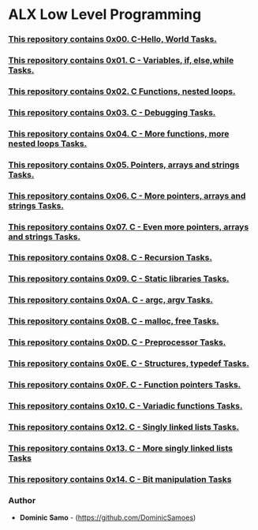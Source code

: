 # ALX Low Level Programming

### [This repository contains 0x00. C-Hello, World Tasks.](./0x00-hello_world)
### [This repository contains 0x01. C - Variables, if, else,while Tasks.](./0x01-variables_if_else_while) 
### [This repository contains 0x02. C Functions, nested loops.](./0x02-functions_nested_loops)
### [This repository contains 0x03. C - Debugging Tasks.](./0x03-debugging)
### [This repository contains 0x04. C - More functions, more nested loops Tasks.](./0x04-more_functions_nested_loops)
### [This repository contains 0x05. Pointers, arrays and strings Tasks.](./0x05-pointers_arrays_strings)
### [This repository contains 0x06. C - More pointers, arrays and strings Tasks.](./0x06-pointers_arrays_strings)
### [This repository contains 0x07. C - Even more pointers, arrays and strings Tasks.](./0x07-pointers_arrays_strings)
### [This repository contains 0x08. C - Recursion Tasks.](./0x08-recursion)
### [This repository contains 0x09. C - Static libraries Tasks.](./0x09-static_libraries)
### [This repository contains 0x0A. C - argc, argv Tasks.](./0x0A-argc_argv)
### [This repository contains 0x0B. C - malloc, free Tasks.](./0x0B-malloc_free)
### [This repository contains 0x0D. C - Preprocessor Tasks.](./0x0D-preprocessor)
### [This repository contains 0x0E. C - Structures, typedef Tasks.](./0x0E-structures_typedef)
### [This repository contains 0x0F. C - Function pointers Tasks.](./0x0F-function_pointers)
### [This repository contains 0x10. C - Variadic functions Tasks.](./0x10-variadic_functions)
### [This repository contains 0x12. C - Singly linked lists Tasks.](./0x12-singly_linked_lists)
### [This repository contains 0x13. C - More singly linked lists Tasks](./0x13-more_singly_linked_lists)
### [This repository contains 0x14. C - Bit manipulation Tasks](./0x14-bit_manipulation)


### Author
* **Dominic Samo** - (https://github.com/DominicSamoes)
